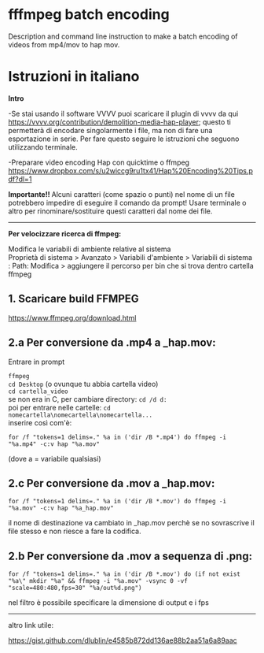 # fffmpeg batch encoding
Description and command line instruction to make a batch encoding of videos from mp4/mov to hap mov.

<h1><b>Istruzioni in italiano</b></h1>


<b> Intro </b>

-Se stai usando il software VVVV puoi scaricare il plugin di vvvv da qui https://vvvv.org/contribution/demolition-media-hap-player; questo ti permetterà di encodare singolarmente i file, ma non di fare una esportazione in serie. Per fare questo seguire le istruzioni che seguono utilizzando terminale.

-Preparare video encoding Hap con quicktime o ffmpeg https://www.dropbox.com/s/u2wiccg9ru1tx41/Hap%20Encoding%20Tips.pdf?dl=1

<b> Importante!! </b>
Alcuni caratteri (come spazio o punti) nel nome di un file potrebbero impedire di eseguire il comando da prompt! Usare terminale o altro per rinominare/sostituire questi caratteri dal nome dei file.

_______________________________________________________________________
<b>Per velocizzare ricerca di ffmpeg:</b>

Modifica le variabili di ambiente relative al sistema 
<br>Proprietà di sistema > Avanzato > Variabili d'ambiente > Variabili di sistema : Path: Modifica > aggiungere il percorso per bin che si trova dentro cartella ffmpeg


<h2><b>1. Scaricare build FFMPEG </b></h2>

https://www.ffmpeg.org/download.html

<h2><b>2.a Per conversione da .mp4 a _hap.mov:</b></h2>

Entrare in prompt

```ffmpeg```
<br>```cd Desktop``` (o ovunque tu abbia cartella video)
<br>```cd cartella_video```
<br>se non era in C, per cambiare directory: ```cd /d d:```
<br>poi per entrare nelle cartelle: ```cd nomecartella\nomecartella\nomecartella...```
<br>inserire così com'è:

```for /f "tokens=1 delims=." %a in ('dir /B *.mp4') do ffmpeg -i "%a.mp4" -c:v hap "%a.mov"```

(dove a = variabile qualsiasi)

<h2><b>2.c Per conversione da .mov a _hap.mov:</b></h2>

```for /f "tokens=1 delims=." %a in ('dir /B *.mov') do ffmpeg -i "%a.mov" -c:v hap "%a_hap.mov"```

il nome di destinazione va cambiato in _hap.mov perchè se no sovrascrive il file stesso e non riesce a fare la codifica.


<h2><b>2.b Per conversione da .mov a sequenza di .png:</b></h2>

```for /f "tokens=1 delims=." %a in ('dir /B *.mov') do (if not exist "%a\" mkdir "%a" && ffmpeg -i "%a.mov" -vsync 0 -vf "scale=480:480,fps=30" "%a/out%d.png")```

nel filtro è possibile specificare la dimensione di output e i fps


_______________________________________________________________________

altro link utile:

https://gist.github.com/dlublin/e4585b872dd136ae88b2aa51a6a89aac
